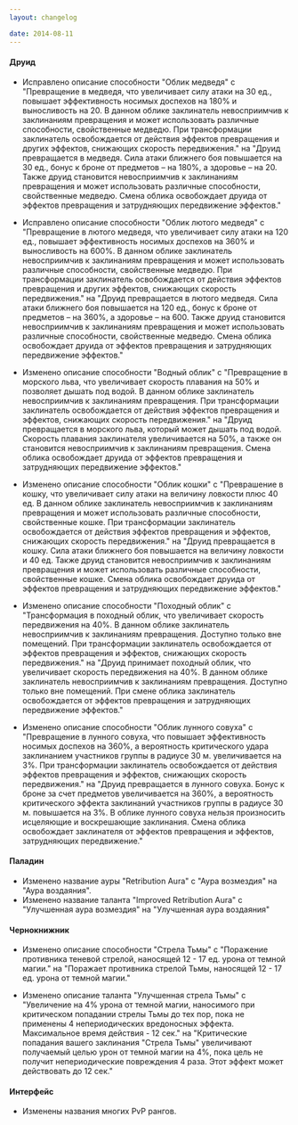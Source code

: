 ```yaml
---
layout: changelog

date: 2014-08-11
---
```


#### Друид
 
- Исправлено описание способности "Облик медведя" с
"Превращение в медведя, что увеличивает силу атаки на 30 ед., повышает эффективность носимых доспехов на 180% и выносливость на 20.  В данном облике заклинатель невосприимчив к заклинаниям превращения и может использовать различные способности, свойственные медведю.
 При трансформации заклинатель освобождается от действия эффектов превращения и других эффектов, снижающих скорость передвижения." на
"Друид превращается в медведя. Сила атаки ближнего боя повышается на 30 ед., бонус к броне от предметов – на 180%, а здоровье – на 20. Также друид становится невосприимчив к заклинаниям превращения и может использовать различные способности, свойственные медведю.
 Смена облика освобождает друида от эффектов превращения и затрудняющих передвижение эффектов."
 
 
- Исправлено описание способности "Облик лютого медведя" с
"Превращение в лютого медведя, что увеличивает силу атаки на 120 ед., повышает эффективность носимых доспехов на 360% и выносливость на 600%. В данном облике заклинатель невосприимчив к заклинаниям превращения и может использовать различные способности, свойственные медведю.
 При трансформации заклинатель освобождается от действия эффектов превращения и других эффектов, снижающих скорость передвижения." на
"Друид превращается в лютого медведя. Сила атаки ближнего боя повышается на 120 ед., бонус к броне от предметов – на 360%, а здоровье – на 600. Также друид становится невосприимчив к заклинаниям превращения и может использовать различные способности, свойственные медведю.
 Смена облика освобождает друида от эффектов превращения и затрудняющих передвижение эффектов."
 
 
- Изменено описание способности "Водный облик" с
"Превращение в морского льва, что увеличивает скорость плавания на 50% и позволяет дышать под водой. В данном облике заклинатель невосприимчив к заклинаниям превращения.
 При трансформации заклинатель освобождается от действия эффектов превращения и эффектов, снижающих скорость передвижения." на
"Друид превращается в морского льва, который может дышать под водой. Скорость плавания заклинателя увеличивается на 50%, а также он становится невосприимчив к заклинаниям превращения.
 Смена облика освобождает друида от эффектов превращения и затрудняющих передвижение эффектов."
 
 
- Изменено описание способности "Облик кошки" с
"Преврашение в кошку, что увеличивает силу атаки на величину ловкости плюс 40 ед. В данном облике заклинатель невосприимчив к заклинаниям превращения и может использовать различные способности, свойственные кошке.
 При трансформации заклинатель освобождается от действия эффектов превращения и эффектов, снижающих скорость передвижения." на
"Друид превращается в кошку. Сила атаки ближнего боя повышается на величину ловкости и 40 ед. Также друид становится невосприимчив к заклинаниям превращения и может использовать различные способности, свойственные кошке.
 Смена облика освобождает друида от эффектов превращения и затрудняющих передвижение эффектов."
 
 
- Изменено описание способности "Походный облик" с
"Трансформация в походный облик, что увеличивает скорость передвижения на 40%.  В данном облике заклинатель невосприимчив к заклинаниям превращения. Доступно только вне помещений.
 При трансформации заклинатель освобождается от эффектов превращения и эффектов, снижающих скорость передвижения." на
"Друид принимает походный облик, что увеличивает скорость передвижения на 40%. В данном облике заклинатель невосприимчив к заклинаниям превращения. Доступно только вне помещений.
 При смене облика заклинатель освобождается от эффектов превращения и затрудняющих передвижение эффектов."
 
 
- Изменено описание способности "Облик лунного совуха" с
"Превращение в лунного совуха, что повышает эффективность носимых доспехов на 360%, а вероятность критического удара заклинанием участников группы в радиусе 30 м. увеличивается на 3%.
 При трансформации заклинатель освобождается от действия эффектов превращения и эффектов, снижающих скорость передвижения." на
"Друид превращается в лунного совуха. Бонус к броне за счет предметов увеличивается на 360%, а вероятность критического эффекта заклинаний участников группы в радиусе 30 м. повышается на 3%. В облике лунного совуха нельзя произносить исцеляющие и воскрешающие заклинания.
 Смена облика освобождает заклинателя от эффектов превращения и эффектов, затрудняющих передвижение."
 
 
#### Паладин
 
- Изменено название ауры "Retribution Aura" с "Аура возмездия" на "Аура воздаяния".
- Изменено название таланта "Improved Retribution Aura" с "Улучшенная аура возмездия" на "Улучшенная аура воздаяния"
 
 
#### Чернокнижник
 
- Изменено описание способности "Стрела Тьмы" с
"Поражение противника теневой стрелой, наносящей 12 - 17 ед. урона от темной магии." на
"Поражает противника стрелой Тьмы, наносящей 12 - 17 ед. урона от темной магии."

- Изменено описание таланта "Улучшенная стрела Тьмы" с
"Увеличение на 4% урона от темной магии, наносимого при критическом попадании стрелы Тьмы до тех пор, пока не применены 4 непериодических вредоносных эффекта. Максимальное время действия - 12 сек." на
"Критические попадания вашего заклинания "Стрела Тьмы" увеличивают получаемый целью урон от темной магии на 4%, пока цель не получит непериодические повреждения 4 раза. Этот эффект может действовать до 12 сек."


#### Интерфейс
- Изменены названия многих PvP рангов.